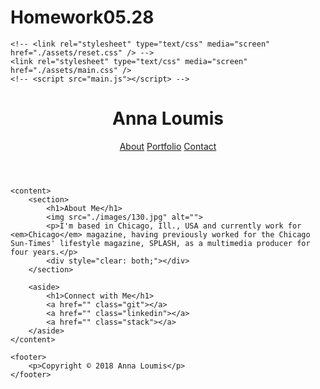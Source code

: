 # Homework05.28<!DOCTYPE html>
<html>
<head>
    <meta charset="utf-8" />
    <meta http-equiv="X-UA-Compatible" content="IE=edge">
    <title>About Me</title>
    <meta name="viewport" content="width=device-width, initial-scale=1">
    
    <!-- <link rel="stylesheet" type="text/css" media="screen" href="./assets/reset.css" /> -->
    <link rel="stylesheet" type="text/css" media="screen" href="./assets/main.css" />
    <!-- <script src="main.js"></script> -->
</head>
<body>
    <header>
        <div class="header-wrap">
            <h1>Anna Loumis</h1>
            <nav>
                <a href="index.html">About</a>
                <a href="portfolio.html">Portfolio</a>
                <a href="contact.html">Contact</a>
            </nav>
        </div>
    </header>

    <content>
        <section>
            <h1>About Me</h1>
            <img src="./images/130.jpg" alt="">
            <p>I'm based in Chicago, Ill., USA and currently work for <em>Chicago</em> magazine, having previously worked for the Chicago Sun-Times' lifestyle magazine, SPLASH, as a multimedia producer for four years.</p>
            <div style="clear: both;"></div>
        </section>

        <aside>
            <h1>Connect with Me</h1>
            <a href="" class="git"></a>
            <a href="" class="linkedin"></a>
            <a href="" class="stack"></a>
        </aside>
    </content>

    <footer>
        <p>Copyright © 2018 Anna Loumis</p>
    </footer>
</body>
</html>
